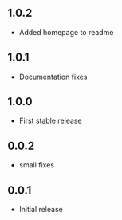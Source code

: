 ## 1.0.2

* Added homepage to readme

## 1.0.1

* Documentation fixes

## 1.0.0

* First stable release

## 0.0.2

* small fixes

## 0.0.1

* Initial release
